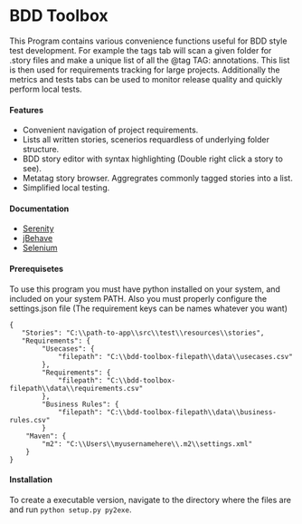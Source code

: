 # BDD Toolbox

This Program contains various convenience functions useful for BDD style
test development. For example the tags tab will scan a given folder for
.story files and make a unique list of all the @tag TAG: annotations.
This list is then used for requirements tracking for large projects.
Additionally the metrics and tests tabs can be used to monitor release 
quality and quickly perform local tests.

#### Features
- Convenient navigation of project requirements.
- Lists all written stories, scenerios requardless of underlying folder structure.
- BDD story editor with syntax highlighting (Double right click a story to see).
- Metatag story browser. Aggregrates commonly tagged stories into a list.
- Simplified local testing.

#### Documentation
- [Serenity](http://thucydides.info/docs/serenity/)
- [jBehave](http://jbehave.org/reference/stable/tabular-parameters.html)
- [Selenium](http://www.seleniumhq.org/docs/)

#### Prerequisetes
To use this program you must have python installed on your system, and included on your system PATH. Also you must properly configure the settings.json file (The requirement keys can be names whatever you want)

```
{
   "Stories": "C:\\path-to-app\\src\\test\\resources\\stories",
   "Requirements": {
        "Usecases": {
            "filepath": "C:\\bdd-toolbox-filepath\\data\\usecases.csv"
        },
        "Requirements": {
            "filepath": "C:\\bdd-toolbox-filepath\\data\\requirements.csv"
        },
        "Business Rules": {
            "filepath": "C:\\bdd-toolbox-filepath\\data\\business-rules.csv"
        }
    "Maven": {
        "m2": "C:\\Users\\myusernamehere\\.m2\\settings.xml"
    }
}
```

#### Installation
To create a executable version, navigate to the directory where the files are and run `python setup.py py2exe`.
